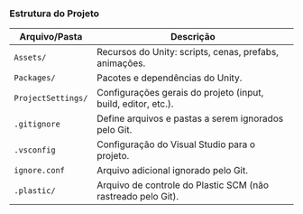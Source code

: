 ### Estrutura do Projeto

| Arquivo/Pasta      | Descrição                                                      |
| ------------------ | -------------------------------------------------------------- |
| `Assets/`          | Recursos do Unity: scripts, cenas, prefabs, animações.          |
| `Packages/`        | Pacotes e dependências do Unity.                               |
| `ProjectSettings/` | Configurações gerais do projeto (input, build, editor, etc.).  |
| `.gitignore`       | Define arquivos e pastas a serem ignorados pelo Git.           |
| `.vsconfig`        | Configuração do Visual Studio para o projeto.                  |
| `ignore.conf`      | Arquivo adicional ignorado pelo Git.                           |
| `.plastic/`        | Arquivo de controle do Plastic SCM (não rastreado pelo Git).   |
